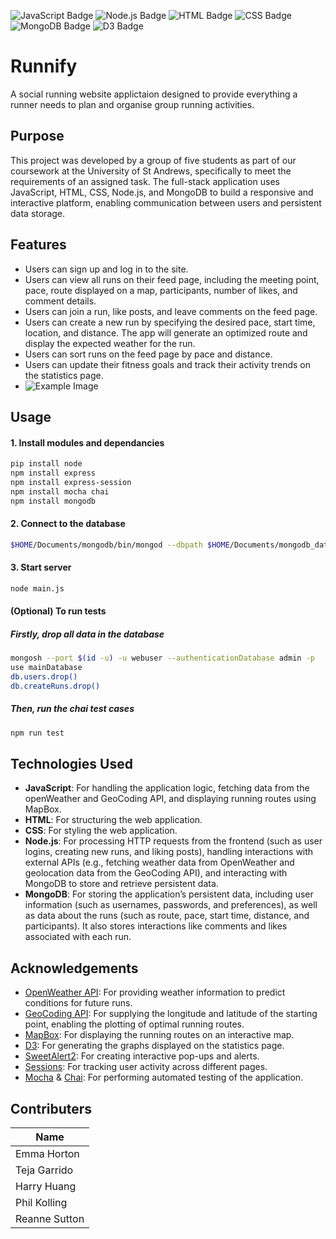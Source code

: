 ![JavaScript Badge](https://img.shields.io/badge/JavaScript-F7DF1E?logo=javascript&logoColor=black&style=flat)
![Node.js Badge](https://img.shields.io/badge/Node.js-339933?logo=node.js&logoColor=white&style=flat)
![HTML Badge](https://img.shields.io/badge/HTML-E34F26?logo=html5&logoColor=white&style=flat)
![CSS Badge](https://img.shields.io/badge/CSS-1572B6?logo=css3&logoColor=white&style=flat)
![MongoDB Badge](https://img.shields.io/badge/MongoDB-47A248?logo=mongodb&logoColor=white&style=flat)
![D3 Badge](https://img.shields.io/badge/D3-F9A03C?logo=d3.js&logoColor=white&style=flat)
# Runnify
A social running website applictaion designed to provide everything a runner needs to plan and organise group running activities.
## Purpose 
This project was developed by a group of five students as part of our coursework at the University of St Andrews, specifically to meet the requirements of an assigned task. The full-stack application uses JavaScript, HTML, CSS, Node.js, and MongoDB to build a responsive and interactive platform, enabling communication between users and persistent data storage.

## Features 
*	Users can sign up and log in to the site.
*	Users can view all runs on their feed page, including the meeting point, pace, route displayed on a map, participants, number of likes, and comment details.
*	Users can join a run, like posts, and leave comments on the feed page.
*	Users can create a new run by specifying the desired pace, start time, location, and distance. The app will generate an optimized route and display the expected weather for the run.
*	Users can sort runs on the feed page by pace and distance.
*	Users can update their fitness goals and track their activity trends on the statistics page.
*	![Example Image](images/feed_page "Feed Page")
## Usage
#### 1. Install modules and dependancies
```bash
pip install node
npm install express
npm install express-session
npm install mocha chai
npm install mongodb
```
#### 2. Connect to the database
```bash
$HOME/Documents/mongodb/bin/mongod --dbpath $HOME/Documents/mongodb_data --logpath=$HOME/Documents/mongodb/mongodb.log --auth --port $(id -u) &
```
#### 3. Start server
```bash
node main.js
```
#### (Optional) To run tests 
##### Firstly, drop all data in the database 
``` bash 
mongosh --port $(id -u) -u webuser --authenticationDatabase admin -p
use mainDatabase
db.users.drop() 
db.createRuns.drop()
```
##### Then, run the chai test cases
``` bash 
npm run test
```
## Technologies Used 
* **JavaScript**: For handling the application logic, fetching data from the openWeather and GeoCoding API, and displaying running routes using MapBox.
* **HTML**: For structuring the web application.
* **CSS**: For styling the web application.
* **Node.js**: For processing HTTP requests from the frontend (such as user logins, creating new runs, and liking posts), handling interactions with external APIs (e.g., fetching weather data from OpenWeather and geolocation data from the GeoCoding API), and interacting with MongoDB to store and retrieve persistent data.
* **MongoDB**: For storing the application’s persistent data, including user information (such as usernames, passwords, and preferences), as well as data about the runs (such as route, pace, start time, distance, and participants). It also stores interactions like comments and likes associated with each run.

## Acknowledgements
* [OpenWeather API](https://openweathermap.org/api): For providing weather information to predict conditions for future runs.
* [GeoCoding API](https://openweathermap.org/api/geocoding-api): For supplying the longitude and latitude of the starting point, enabling the plotting of optimal running routes.
* [MapBox](https://docs.mapbox.com/api/overview/): For displaying the running routes on an interactive map.
* [D3](https://d3js.org/): For generating the graphs displayed on the statistics page.
* [SweetAlert2](https://sweetalert2.github.io/): For creating interactive pop-ups and alerts.
* [Sessions](https://www.npmjs.com/package/express-session): For tracking user activity across different pages.
* [Mocha](https://mochajs.org/) & [Chai](https://www.chaijs.com/): For performing automated testing of the application.

## Contributers 
|Name     |
|---------|
| Emma Horton  |
| Teja Garrido |
| Harry Huang  |
| Phil Kolling |
| Reanne Sutton|

